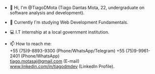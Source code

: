- 👋 Hi, I'm @TiagoDMota (Tiago Dantas Mota, 22, undergraduate on software analysis and development).

- 🌱 Currently I'm studying Web Development Fundamentals.

- 💻 I.T internship at a local government institution.

- 📫 How to reach me:\
+55 (75)9-8893-9300 (Phone/WhatsApp/Telegram)
+55 (75)9-9961-2401 (Phone/WhatsApp)\
tiago.motasaj@gmail.com (E-mail)\
www.linkedin.com/in/tiagodmdev (LinkedIn Profile).
